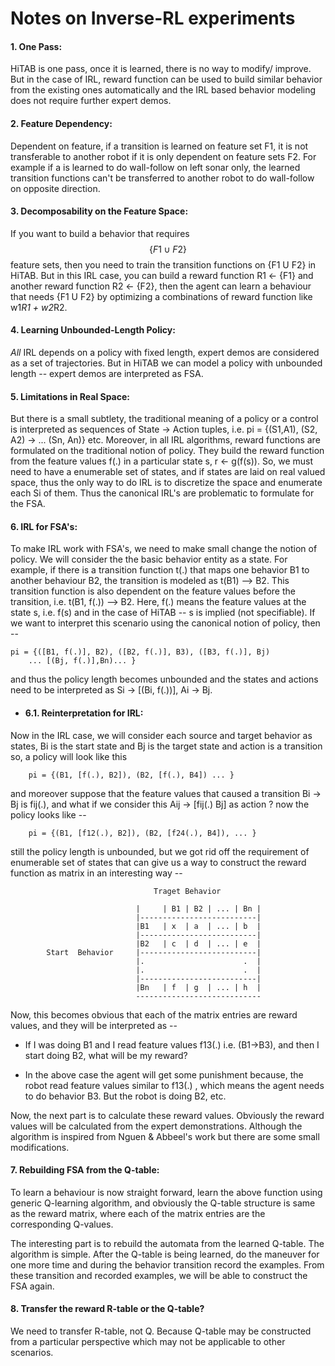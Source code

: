 Notes on Inverse-RL experiments
===============================

#### 1. One Pass:
 HiTAB is one pass, once it is learned, there is no way to modify/
 improve. But in the case of IRL, reward function can be used to 
 build similar behavior from the existing ones automatically and 
 the IRL based behavior modeling does not require further expert 
 demos.

#### 2. Feature Dependency:
 Dependent on feature, if a transition is learned on feature set 
 F1, it is not transferable to another robot if it is only dependent 
 on feature sets F2. For example if a is learned to do wall-follow on 
 left sonar only, the learned transition functions can't be transferred 
 to another robot to do wall-follow on opposite direction.

#### 3. Decomposability on the Feature Space:
 If you want to build a behavior that requires $$\{F1 \cup F2\}$$ feature sets, 
 then you need to train the transition functions on {F1 U F2} in HiTAB. 
 But in this IRL case, you can build a reward function R1 <- {F1} and 
 another reward function R2 <- {F2}, then the agent can learn a behaviour 
 that needs {F1 U F2} by optimizing a combinations of reward function like 
 w1*R1 + w2*R2.

#### 4. Learning Unbounded-Length Policy:
 *All* IRL depends on a policy with fixed length, expert demos are 
 considered as a set of trajectories. But in HiTAB we can model a 
 policy with unbounded length -- expert demos are interpreted as 
 FSA. 

#### 5. Limitations in Real Space:
 But there is a small subtlety, the traditional meaning of a policy 
 or a control is interpreted as sequences of State -> Action tuples,
 i.e. pi = {(S1,A1), (S2, A2) -> ... (Sn, An)} etc. Moreover, in all 
 IRL algorithms, reward functions are formulated on the traditional 
 notion of policy. They build the reward function from the feature 
 values f(.) in a particular state s, r <- g(f(s)). So, we must need to 
 have a enumerable set of states, and if states are laid on real valued
 space, thus the only way to do IRL is to discretize the space and
 enumerate each Si of them. Thus the canonical IRL's are problematic
 to formulate for the FSA.

#### 6. IRL for FSA's:
 To make IRL work with FSA's, we need to make small change the notion of
 policy. We will consider the the basic behavior entity as a state. For 
 example, if there is a transition function t(.) that maps one behavior B1
 to another behaviour B2, the transition is modeled as t(B1) --> B2. This 
 transition function is also dependent on the feature values before the 
 transition, i.e. t(B1, f(.)) --> B2. Here, f(.) means the feature values 
 at the state s, i.e. f(s) and in the case of HiTAB -- s is implied (not 
 specifiable). If we want to interpret this scenario using the canonical 
 notion of policy, then -- 
 	
 	pi = {([B1, f(.)], B2), ([B2, f(.)], B3), ([B3, f(.)], Bj)
 		... [(Bj, f(.)],Bn)... }
 
 and thus the policy length becomes unbounded and the states and actions 
 need to be interpreted as Si -> [(Bi, f(.))], Ai -> Bj.

 * #### 6.1. Reinterpretation for IRL:
  Now in the IRL case, we will consider each source and target 
  behavior as states, Bi is the start state and Bj is the target 
  state and action is a transition so, a policy will look like this
  
  		pi = {(B1, [f(.), B2]), (B2, [f(.), B4]) ... }
  
  and moreover suppose that the feature values that caused a
  transition Bi -> Bj is fij(.), and what if we consider this 
  Aij -> [fij(.) Bj] as action ? now the policy looks like --
  
  		pi = {(B1, [f12(.), B2]), (B2, [f24(.), B4]), ... } 
  
  still the policy length is unbounded, but we got rid off the 
  requirement of enumerable set of states that can give us a way 
  to construct the reward function as matrix in an interesting 
  way --
  
									Traget Behavior

								|     | B1 | B2 | ... | Bn |
								|--------------------------|
								|B1   | x  | a  | ... | b  |
								|--------------------------|
								|B2   | c  | d  | ... | e  |
	        Start  Behavior		|--------------------------|
								|.                      .  |
								|.                      .  |
								|--------------------------|
								|Bn   | f  | g  | ... | h  |
								----------------------------
  
  Now, this becomes obvious that each of the matrix entries are
  reward values, and they will be interpreted as --

  * If I was doing B1 and I read feature values f13(.)
    i.e. (B1->B3), and then I start doing B2, what will 
    be my reward?
  
  * In the above case the agent will get some punishment
    because, the robot read feature values similar to f13(.)
    , which means the agent needs to do behavior B3. But the
    robot is doing B2, etc.
  
  Now, the next part is to calculate these reward values. Obviously
  the reward values will be calculated from the expert demonstrations.
  Although the algorithm is inspired from Nguen & Abbeel's work but
  there are some small modifications.  		
	 
#### 7. Rebuilding FSA from the Q-table:
 To learn a behaviour is now straight forward, learn the above function using 
 generic Q-learning algorithm, and obviously the Q-table structure is same as
 the reward matrix, where each of the matrix entries are the corresponding Q-values. 
 
 The interesting part is to rebuild the automata from the learned Q-table. The 
 algorithm is simple. After the Q-table is being learned, do the maneuver for 
 one more time and during the behavior transition record the examples. From these
 transition and recorded examples, we will be able to construct the FSA again.

#### 8. Transfer the reward R-table or the Q-table?
 We need to transfer R-table, not Q. Because Q-table may be constructed from
 a particular perspective which may not be applicable to other scenarios. 
